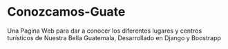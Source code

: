 Conozcamos-Guate
================

Una Pagina Web para dar a conocer los diferentes lugares y centros turísticos de Nuestra Bella Guatemala, Desarrollado en Django y Boostrapp
